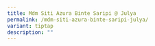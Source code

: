 ```yaml
---
title: Mdm Siti Azura Binte Saripi @ Julya
permalink: /mdm-siti-azura-binte-saripi-julya/
variant: tiptap
description: ""
---
```

